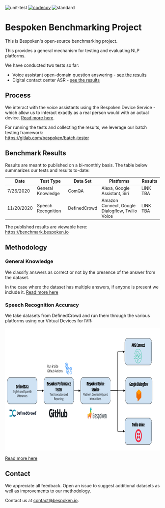 ![unit-test](https://github.com/bespoken/nlp-benchmark/workflows/unit-test/badge.svg)
[![codecov](https://codecov.io/gh/bespoken/nlp-benchmark/branch/master/graph/badge.svg?token=WD9586ROEQ)](https://codecov.io/gh/bespoken/nlp-benchmark)
![standard](https://github.com/bespoken/nlp-benchmark/workflows/standard/badge.svg)

# Bespoken Benchmarking Project
This is Bespoken's open-source benchmarking project.

This provides a general mechanism for testing and evaluating NLP platforms.

We have conducted two tests so far:  
* Voice assistant open-domain question answering - [see the results](https://benchmark.bespoken.io)
* Digital contact center ASR - [see the results](https://benchmark.bespoken.io/ivr)

## Process
We interact with the voice assistants using the Bespoken Device Service - which allow us to interact exactly as a real person would with an actual device. [Read more here](https://bespoken.io/test-robot).

For running the tests and collecting the results, we leverage our batch testing framework:  
https://gitlab.com/bespoken/batch-tester

## Benchmark Results
Results are meant to published on a bi-monthly basis. The table below summarizes our tests and results to-date:

| Date | Test Type | Data Set | Platforms | Results
|---|---|---|---|---
| 7/26/2020 | General Knowledge | ComQA | Alexa, Google Assistant, Siri | LINK TBA
| 11/20/2020 | Speech Recognition | DefinedCrowd | Amazon Connect, Google Dialogflow, Twilio Voice | LINK TBA

The published results are viewable here:  
https://benchmark.bespoken.io

## Methodology
### General Knowledge
We classify answers as correct or not by the presence of the answer from the dataset.

In the case where the dataset has multiple answers, if anyone is present we include it.
[Read more here](https://benchmark.bespoken.io/nlp/protocol)
### Speech Recognition Accuracy
We take datasets from DefinedCrowd and run them through the various platforms using our Virtual Devices for IVR:
<div><img src='/web/images/IVRBenchmarkProtocol.png' height='400' /></div>

[Read more here](https://benchmark.bespoken.io/ivr/protocol)

## Contact
We appreciate all feedback. Open an issue to suggest additional datasets as well as improvements to our methodology.

Contact us at [contact@bespoken.io](mailto:contact@bespoken.io).

